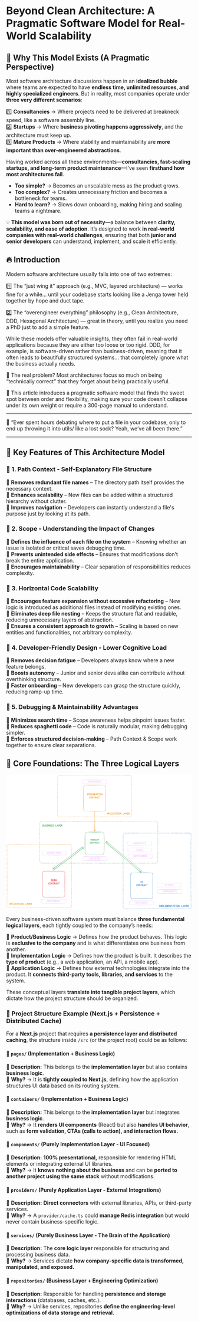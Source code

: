 # Beyond Clean Architecture: A Pragmatic Software Model for Real-World Scalability

## **📌 Why This Model Exists (A Pragmatic Perspective)**  

Most software architecture discussions happen in an **idealized bubble** where teams are expected to have **endless time, unlimited resources, and highly specialized engineers**. But in reality, most companies operate under **three very different scenarios**:  

1️⃣ **Consultancies** → Where projects need to be delivered at breakneck speed, like a software assembly line.  
2️⃣ **Startups** → Where **business pivoting happens aggressively**, and the architecture must keep up.  
3️⃣ **Mature Products** → Where stability and maintainability are **more important than over-engineered abstractions**.  

Having worked across all these environments—**consultancies, fast-scaling startups, and long-term product maintenance**—I’ve seen **firsthand how most architectures fail**.  

- **Too simple?** → Becomes an unscalable mess as the product grows.  
- **Too complex?** → Creates unnecessary friction and becomes a bottleneck for teams.  
- **Hard to learn?** → Slows down onboarding, making hiring and scaling teams a nightmare.  

💡 **This model was born out of necessity**—a balance between **clarity, scalability, and ease of adoption**. It’s designed to work **in real-world companies with real-world challenges**, ensuring that both **junior and senior developers** can understand, implement, and scale it efficiently.  


## **🔥 Introduction**

Modern software architecture usually falls into one of two extremes:

1️⃣ The “just wing it” approach (e.g., MVC, layered architecture) — works fine for a while… until your codebase starts looking like a Jenga tower held together by hope and duct tape.

2️⃣ The “overengineer everything” philosophy (e.g., Clean Architecture, DDD, Hexagonal Architecture) — great in theory, until you realize you need a PhD just to add a simple feature.

While these models offer valuable insights, they often fail in real-world applications because they are either too loose or too rigid. DDD, for example, is software-driven rather than business-driven, meaning that it often leads to beautifully structured systems… that completely ignore what the business actually needs.

📌 The real problem? Most architectures focus so much on being “technically correct” that they forget about being practically useful.

🚀 This article introduces a pragmatic software model that finds the sweet spot between order and flexibility, making sure your code doesn’t collapse under its own weight or require a 300-page manual to understand.

---

💭 “Ever spent hours debating where to put a file in your codebase, only to end up throwing it into utils/ like a lost sock? Yeah, we’ve all been there.”

---


## 🚀 **Key Features of This Architecture Model**

### **📌 1. Path Context - Self-Explanatory File Structure**

🔹 **Removes redundant file names** – The directory path itself provides the necessary context.  
🔹 **Enhances scalability** – New files can be added within a structured hierarchy without clutter.  
🔹 **Improves navigation** – Developers can instantly understand a file's purpose just by looking at its path.  

### **📌 2. Scope - Understanding the Impact of Changes**

🔹 **Defines the influence of each file on the system** – Knowing whether an issue is isolated or critical saves debugging time.  
🔹 **Prevents unintended side effects** – Ensures that modifications don’t break the entire application.  
🔹 **Encourages maintainability** – Clear separation of responsibilities reduces complexity.  

### **📌 3. Horizontal Code Scalability**

🔹 **Encourages feature expansion without excessive refactoring** – New logic is introduced as additional files instead of modifying existing ones.  
🔹 **Eliminates deep file nesting** – Keeps the structure flat and readable, reducing unnecessary layers of abstraction.  
🔹 **Ensures a consistent approach to growth** – Scaling is based on new entities and functionalities, not arbitrary complexity.  

### **📌 4. Developer-Friendly Design - Lower Cognitive Load**

🔹 **Removes decision fatigue** – Developers always know where a new feature belongs.  
🔹 **Boosts autonomy** – Junior and senior devs alike can contribute without overthinking structure.  
🔹 **Faster onboarding** – New developers can grasp the structure quickly, reducing ramp-up time.  

### **📌 5. Debugging & Maintainability Advantages**

🔹 **Minimizes search time** – Scope awareness helps pinpoint issues faster.  
🔹 **Reduces spaghetti code** – Code is naturally modular, making debugging simpler.  
🔹 **Enforces structured decision-making** – Path Context & Scope work together to ensure clear separations.  


## **📌 Core Foundations: The Three Logical Layers**  



![main graph](./assets/graph.png)



Every business-driven software system must balance **three fundamental logical layers**, each tightly coupled to the company’s needs:  

🔹 **Product/Business Logic** → Defines how the product behaves. This logic is **exclusive to the company** and is what differentiates one business from another.  
🔹 **Implementation Logic** → Defines how the product is built. It describes the **type of product** (e.g., a web application, an API, a mobile app).  
🔹 **Application Logic** → Defines how external technologies integrate into the product. It **connects third-party tools, libraries, and services** to the system.  

These conceptual layers **translate into tangible project layers**, which dictate how the project structure should be organized.  

### **📌 Project Structure Example (Next.js + Persistence + Distributed Cache)**  

For a **Next.js** project that requires **a persistence layer and distributed caching**, the structure inside `/src` (or the project root) could be as follows:  

#### **📂 `pages/` (Implementation + Business Logic)**  
📌 **Description:** This belongs to the **implementation layer** but also contains **business logic**.  
📌 **Why?** → It is **tightly coupled to Next.js**, defining how the application structures UI data based on its routing system.  

#### **📂 `containers/` (Implementation + Business Logic)**  
📌 **Description:** This belongs to the **implementation layer** but integrates **business logic**.  
📌 **Why?** → It **renders UI components** (React) but also **handles UI behavior**, such as **form validation, CTAs (calls to action), and interaction flows.**  

#### **📂 `components/` (Purely Implementation Layer - UI Focused)**  
📌 **Description:** **100% presentational,** responsible for rendering HTML elements or integrating external UI libraries.  
📌 **Why?** → It **knows nothing about the business** and can be **ported to another project using the same stack** without modifications.  

#### **📂 `providers/` (Purely Application Layer - External Integrations)**  
📌 **Description:** **Direct connectors** with external libraries, APIs, or third-party services.  
📌 **Why?** → A `provider/cache.ts` could **manage Redis integration** but would never contain business-specific logic.  

#### **📂 `services/` (Purely Business Layer - The Brain of the Application)**  
📌 **Description:** The **core logic layer** responsible for structuring and processing business data.  
📌 **Why?** → Services dictate **how company-specific data is transformed, manipulated, and exposed.**  

#### **📂 `repositories/` (Business Layer + Engineering Optimization)**  
📌 **Description:** Responsible for handling **persistence and storage interactions** (databases, caches, etc.).  
📌 **Why?** → Unlike services, repositories **define the engineering-level optimizations of data storage and retrieval.**  

